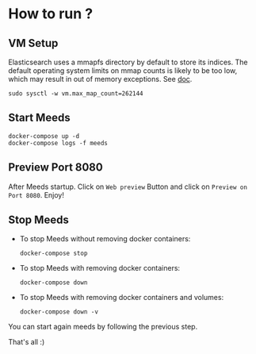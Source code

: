 # How to run ?
## VM Setup
Elasticsearch uses a mmapfs directory by default to store its indices. The default operating system limits on mmap counts is likely to be too low, which may result in out of memory exceptions. See [doc](https://www.elastic.co/guide/en/elasticsearch/reference/current/vm-max-map-count.html).
```
sudo sysctl -w vm.max_map_count=262144
```
## Start Meeds
```
docker-compose up -d
docker-compose logs -f meeds
```
## Preview Port 8080
After Meeds startup. Click on `Web preview` Button and click on `Preview on Port 8080`. Enjoy!

## Stop Meeds
 - To stop Meeds without removing docker containers:
    ```
    docker-compose stop
    ```
 - To stop Meeds with removing docker containers:
    ```
    docker-compose down
    ```
 - To stop Meeds with removing docker containers and volumes:
    ```
    docker-compose down -v
    ```
You can start again meeds by following the previous step.

That's all :)